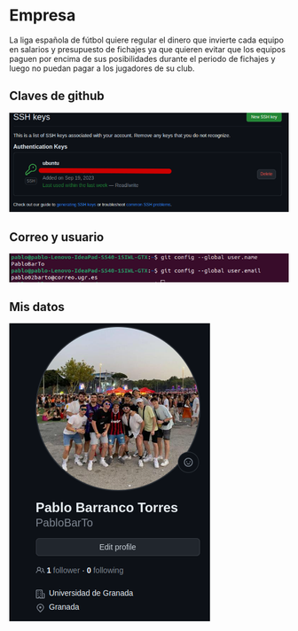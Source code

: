 # Empresa
La liga española de fútbol quiere regular el dinero que invierte cada equipo en salarios y presupuesto de fichajes ya que quieren evitar que los equipos paguen por encima de sus posibilidades durante el periodo de fichajes y luego no puedan pagar a los jugadores de su club.

## Claves de github

![Clave Github](./Documentos/clave_ssh.png)

## Correo y usuario

![Correo y usuario](./Documentos/datos.png)

## Mis datos

![Mis datos](./Documentos/yo.png)
